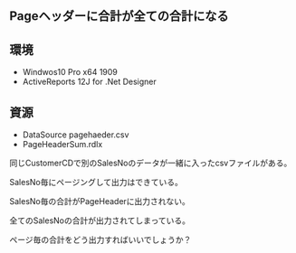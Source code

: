 Pageヘッダーに合計が全ての合計になる
----------------------------

## 環境

- Windwos10 Pro x64 1909
- ActiveReports 12J for .Net Designer

## 資源
- DataSource pagehaeder.csv
- PageHeaderSum.rdlx

同じCustomerCDで別のSalesNoのデータが一緒に入ったcsvファイルがある。

SalesNo毎にページングして出力はできている。

SalesNo毎の合計がPageHeaderに出力されない。

全てのSalesNoの合計が出力されてしまっている。

ページ毎の合計をどう出力すればいいでしょうか？